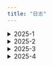 ```yaml
---
title: "日志"
---
```


<details>
  <summary>2025-1</summary>
  <ul>
    <li>09： 复习高数大物，准备期末考；搞了这个日志，用见简单的话描述一下今天干了啥😋（现在还有点人机）</li>
    <li>10：看了点大物（真的只有一点，指相对论）；选了下课，下学期预计计网+计组+数据库+软工+概统，拉满了（电音）；vitepress稍微设置了一下，顺便看一手vue</li>
    <li>11：做了大物卷子，公式真**的多，有点难搞；得知还能转软工，直接果断润（不想挂计组捏）；把笔记迁移到vitepress了，希望过年前最好能正式发布网站😋</li>
    <li>12：划水复习；网站的about大致改了改，生成commit的插件貌似很好用，很不错</li>
    <li>13：高数一坨，服了；数据结构看了看，大物公式背了一下，题目明天上午接着刷。</li>
    <li>14：大物考完，感觉还可以，挺简单的。eslint和prettier配置了一下感觉比较鸡肋，暂时还用不到。数据结构继续做题。</li>
    <li>15：狗屎期末周终于结束，可以开始字节的项目了，先熟悉一下文档；寒假日常就以项目为主，在形成的工作流中尽量高效开发。算法还是每天两题捡起来，另加豆包的一题打卡。八股随缘整理，主刷博客的面筋</li>
    <li>16：爽玩，回高中看了老师，见了见高中同学</li>
    <li>17：回家，整理文件，markdown项目调研，主要看了编译器难点部分，其实就是在读取字符流时利用分词规则切换FSM状态，生成token，进一步形成AST树，再交给编辑器进行显示</li>
    <li>18：参考开源代码进行框架搭建。具体难点是fsm+ast进行翻译，还有一点是要发布为npm包。未央那边要做一些CI/CD的工作，初步写玩解析器的设计文档以后可以学习一下。</li>
    <li>19：爽吃炉鱼，小小体验了一下华子和小米机子，感觉区别还是蛮明显的，轻薄牺牲的性能比较明显；大概看了一下npm发包；给mundu搞了下CI，build略微麻烦，难受</li>
    <li>20：来翠新店一般般，下次探老店；解析器根据文档编了下架构，后面几天要正式开工了；mundu那边说是改活了，CI年后可以继续做，先搞下FAQ那边的；今天摸一点😋，整整博客，看看网课，找找豪侃电影</li>
    <li>21：水逆的一天，靠刷lc混日子</li>
    <li>22：高产一点，ci一下博客，学习一下工程化相关，打包工具好好了解一下；mundo晚上看眼怎么弄。</li>
    <li>23：爽看🏀，好吧一般般，没那么爽；解析器框架搭了一下，成功初始化是个好事。</li>
    <li>24：奶奶家过小年；刷了一半红宝书补了一点proxy基础，让gpt出题巩固了一下，是个好学习方式。</li>
    <li>25：mundo摸鱼，先鸽一段时间，解析器搞完再说吧。接个接口。</li>
    <li>26：提前过年力（所以lc一天没刷）。红宝书的内容过了一遍，基础懂了个大概，api部分主要是有蛮多接口，用到再说；八股终于高效起来了，最重要的还是自己给自己讲一遍（CORS和JSON序列化拿下</li>
    <li>27：又一个好消息，imd终于不卡了，先把开源的搬过来，把丐版搞明白先，再把接口对上就差不多了，令人激动。这就是“得意忘形（不纠细节而看框架）”的感觉吗，有点爽</li>
    <li>28: dirty work，需要的源码都搬过来，部分转为ts；动规入门，爬楼梯和打家劫舍解决。btw除夕快乐~</li>
    <li>29: 入手mbp, 5.7k电池100+循环，期待发货。</li>
    <li>30: 看电影+玩ing</li>
    <li>31: mac真给我爽完了，丝滑触控板，高清小屏幕，就是还得适应两天</li>
  </ul>
</details>

<details>
  <summary>2025-2</summary>
  <ul>
    <li>01：适应mac中；imd基本上只剩dirty work，调试一下让他们去debug。</li>
    <li>02：重构imd解析器，状态机，token，规则链可以顺利连接</li>
    <li>03：梳理具体规则，尝试简化，尝试jest但失败</li>
    <li>04：集中处理导入模块的后缀问题，非常抽象，转为esm后模块导入必须要携带.js</li>
    <li>05：手动添加后缀，debug一下基础规则</li>
    <li>06：搓麻将，摆</li>
    <li>07：躺平，摆</li>
    <li>08：手写promise</li>
    <li>09：手写防抖节流</li>
    <li>10：忘了干啥，摆😋</li>
    <li>11：爽玩剧本杀</li>
    <li>12：爽打球</li>
    <li>13：mundo的pr提了，终于搞定，搓点react</li>
    <li>14：情人节，玩wz，看了点状态管理，主要是state的逻辑</li>
    <li>15：剧本杀</li>
    <li>16：推一推imd，实现了块级规则的正常递增</li>
    <li>17：实现行内规则的递增</li>
    <li>18：所有基础功能都基本实现，接下来就是发包，优化性能，整理项目。打算等这个项目结项以后正式开始投简历了</li>
    <li>19：回学校力，二刷力扣（数组），练上肢</li>
    <li>20：二刷力扣（数组+字符串），练下肢</li>
    <li>21：李元芳大红，农可以停一下了🫷，还是刷力扣（字符串），然后开始对解析器实行性能优化</li>
    <li>22：开学前最后一次大玩，得收拾收拾准三月开投力</li>
    <li>23：写简历发现性能优化方面做的太少了，之后主要在这上面花点注意力，不然简历没东西</li>
    <li>24：模拟面试，背背八股</li>
    <li>25：看黄老板演唱会👍</li>
    <li>26：💦</li>
    <li>27：熟悉编辑器</li>
    <li>28：着手增量解析和显示反馈时间，解析器解析文本基本在10ms内</li>
  </ul>
</details>

<details>
  <summary>2025-3</summary>
  <ul>
    <li>01：利用一个外部库实现更新内容的捕获，为增量解析做准备</li>
    <li>02：tmd，增量解析功能还是不太行，🐦了吧；跟几个学长学姐取了点经，目前准备敲源码学习了，重要的是思想思想。markdown项目今天搞下文档收个尾，后面要重拾力扣八股了，开始面向岗位学习，密码的我必拿下！！！！</li>
    <li>03：react源码第一天，浅看了下element元素里fiber树的构造，随缘做二叉树，md文档收尾了一下</li>
    <li>13：上周看完源码解析了，这周接触next特性，做下demo，熟悉下后端；mound客服聊天实现聊天记录保存，优化websocket连接逻辑；力扣动规继续刷，二维的做了点。简历可以随缘投投，面试下增加点经验，没必要焦虑，还没到非实习不可的地步。开源还没开始，学完next可以接触下。前端还是太杂了，搞好三件套还有框架，搞好框架还有构建工具，搞好构建工具还有后端，学无止境。next：实现发票增删改查，分页；实现部分预渲染框架；实现数据流式传输</li>
    <li>14：增加登录功能，优化错误处理。库库打球🏀</li>
    <li>15：app router完成，添加页面元数据利于seo，增加网页可访问性，具体来说是服务端表单验证提示</li>
    <li>16：过生日🎂快乐一天。晚上刷了点回溯，关键在于设计一个递归的（暗含了撤回的思想，因为会形成决策树），可以试探全部可能性的算法。下周重点复盘项目和力扣，准备藤子面试。明天就先复盘nextjs的，先搓完吧。</li>
    <li>17：盘了一遍nextjs，多做了点回溯💦,思考算法的时候可以借助决策树</li>
    <li>18：网易云约面。</li>
    <li>19：海康约面。两天面试下来都是一个共性：深挖还是太弱。继续沉淀吧💦。</li>
    <li>20：上手了下rust，感觉难度不小，短时间掌握可能有点难，先放着；vite感觉还有很多可挖掘的</li>
    <li>28：玩了有几天，简单总结下：rust for fronted可以作为爱好看看；ai编程更加有意思；要争取实习就搞基础和框架原理。平时Code时间还是有点少了。</li>
    <li>29：草，好想做个播客，是个很不错的打破信息壁垒的东西；勉强算写了点代码，搞了个react的resume，v0确实不错；说来也巧，前几天看trending，今天就找到了个star最多的project网站，很棒，既可以拿来玩ai也可以深化react。</li>
    <li>30：看了v8，感觉核心也就那么条链子，没啥东西。晚上正经学下vue，看看个人主页的源码。要开始学习模式了，明后天速成一下vue，下周直接node后端，主要看交互逻辑，和一些优化思路</li>
    <li>31：今天没老实看vue，看vite源码后上手了下rollup，对bundle是啥有个了解了。这么一看vite其实本身其实只是包了一层壳而已，核心功能还是依赖rollup和esbuild了。哦对了有个面试，第一次有二面，不知道明天会如何，牛客说是会强制加班，溜了</li>
  </ul>
</details>

<details>
  <summary>2025-4</summary>
  <ul>
    <li>01：接受了新中大的offer，先实习试试，有住宿还是不错的</li>
    <li>02：力扣练手，播客里说基础打好的意思是常用的接口得会用，语法还是得会，做项目的时候动动脑子别只用ai；晚上测试了下后台几项功能，基本上没啥大问题。想着要不要优化一下俩聊天界面，但是懒得改了。</li>
    <li>03：先从翻译文档开始参加吧！已经给node发了申请，就看有没有回应了</li>
    <li>04：看了湖勇大战，77拉垮😅这波杰也太rt了上半场就给打花了。老汉curry都是稳定发挥，吉八也蛮猛的，为了排位也是拼了。这几天看了很多推上的东西，感觉有点浮躁了，又有点焦虑就业的事，不过焦虑没什么用，认识到自己已经有不错的实力才是最重要的。现在重新分析一下我现有的一些点：react本身比较熟，打包和构建工具比较熟（但是不够熟），网络协议比较薄弱（计网弱鸡），跟后端调api其实是比较多的，但是优化设计上其实完全不知道，自己也没做过node；移动端没有实践经验。综合下来发现自己的技术还是很不全面的，（但是企业也确实不指望我有多全面，而是偏向看我的潜力），开源的话还是主线，不要被其他东西影响太多了，我就是要把vite/rollup/esbuild/rolldown底层搞清楚了，还有一个就是看了下koa框架，发现js写后端的模式也很简单，还是利用异步</li>
    <li>05：差不多嗦了一遍rollup的源码相关博客，发现一个很有意思的东西：state，ast基本上存在于所有的有关代码解析的过程，似乎编译就离不开这俩基础概念。</li>
    <li>06：回校，准备实习力</li>
    <li>07：实习第一天，啥也不干拿180，美妙</li>
    <li>08：回校交作业健身，珍惜学校时间捏</li>
    <li>09：实习第二天，搓了rollup插件，摸到点门道了；接了一个小程序外包，不戳</li>
    <li>10：外包的地图搞了下，有点烦，浪费时间😠大致知道小程序咋开发了，晚上力扣和vite可以跟进一下，五一前再面面，看看能不能找到好的</li>
    <li>11：好消息简历可以导出了，拜拜了母鸡简历😋实习第一周唯一干的技术是发现了学习平台的bug，下周不知道有没有活；油腻艾普太鹅心了，都是坑。</li>
    <li>12：献祭给外包的一天，渲染层踩坑是真多吧</li>
    <li>13：大致功能都差不多，非常好啊非常好，奶奶的下次不接了，太花精力了。后面就要回归学习了，到期中了先复习（预习）一波计网计组数据库，可以都先看小林的，如果做题就看学习通orai出题。</li>
    <li>14：滑水。网络看了半天，重新理了一遍基础和http建联；时光代理人一般般，没有很惊艳，我认为不能因为一部番反映了一些社会上的问题就把它定义为好番，反复揭伤疤本身是没有很大意义的，而且本身的节奏略微混乱，更不必谈刻意迎合观众的麦麸，总的来说不合我胃口😅</li>
    <li>15：灵笼好看！学习了一下计网，http原来有这么多细节之前没注意，恶补一下是对的</li>
    <li>16：灵笼好看！现在真要开始搬砖了</li>
    <li>17：怒刷二叉树和划水</li>
    <li>18：突发奇想：双休日学一手后端，用go写个杭助的demo</li>
    <li>19：写小程序，咕咕</li>
    <li>20：写小程序，咕咕</li>
    <li>21：改字段，等后端环境</li>
    <li>25：需要有个文档记录实习项目，</li>
    <li>26：</li>
    <li>27：</li>
    <li>28：</li>
    <li>29：</li>
    <li>30：也是停更了一小段时间哈，总结一下每天debug之余就是做lc，这个项目的结构摸的差不多了，没什么其他细节好抠的了，最大的进步应该是前后端联调和定位bug的能力（和摸鱼写算法hhh）</li>
  </ul>
</details>
